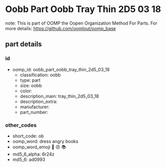 # Oobb Part Oobb Tray Thin 2D5 03 18  

note: This is part of OOMP the Oopen Organization Method For Parts. For more details: https://github.com/oomlout/oomp_base

##  part details





### id
* oomp_id: oobb_part_oobb_tray_thin_2d5_03_18
  * classification: oobb
  * type: part
  * size: oobb
  * color: 
  * description_main: tray_thin_2d5_03_18
  * description_extra: 
  * manufacturer: 
  * part_number: 

### other_codes
* short_code: ob
* oomp_word: dress angry books
* oomp_word_emoji :dress: :angry: :books:
* md5_6_alpha: 6r24z
* md5_6: ad0993